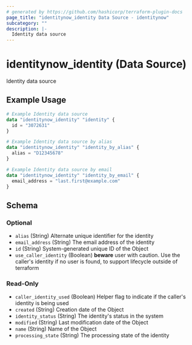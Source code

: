 ```yaml
---
# generated by https://github.com/hashicorp/terraform-plugin-docs
page_title: "identitynow_identity Data Source - identitynow"
subcategory: ""
description: |-
  Identity data source
---
```


# identitynow_identity (Data Source)

Identity data source

## Example Usage

```terraform
# Example Identity data source
data "identitynow_identity" "identity" {
  id = "3072631"
}

# Example Identity data source by alias
data "identitynow_identity" "identity_by_alias" {
  alias = "D12345678"
}

# Example Identity data source by email
data "identitynow_identity" "identity_by_email" {
  email_address = "last.first@example.com"
}
```

<!-- schema generated by tfplugindocs -->
## Schema

### Optional

- `alias` (String) Alternate unique identifier for the identity
- `email_address` (String) The email address of the identity
- `id` (String) System-generated unique ID of the Object
- `use_caller_identity` (Boolean) **beware** user with caution. Use the caller's identity if no user is found, to support lifecycle outside of terraform

### Read-Only

- `caller_identity_used` (Boolean) Helper flag to indicate if the caller's identity is being used
- `created` (String) Creation date of the Object
- `identity_status` (String) The identity's status in the system
- `modified` (String) Last modification date of the Object
- `name` (String) Name of the Object
- `processing_state` (String) The processing state of the identity
